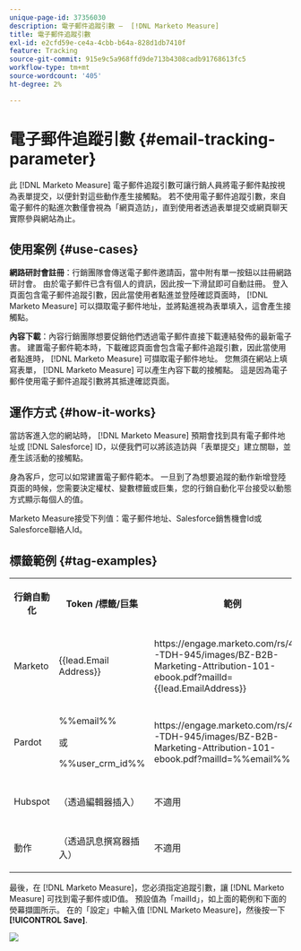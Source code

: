 ```yaml
---
unique-page-id: 37356030
description: 電子郵件追蹤引數 —  [!DNL Marketo Measure]
title: 電子郵件追蹤引數
exl-id: e2cfd59e-ce4a-4cbb-b64a-828d1db7410f
feature: Tracking
source-git-commit: 915e9c5a968ffd9de713b4308cadb91768613fc5
workflow-type: tm+mt
source-wordcount: '405'
ht-degree: 2%

---
```


# 電子郵件追蹤引數 {#email-tracking-parameter}

此 [!DNL Marketo Measure] 電子郵件追蹤引數可讓行銷人員將電子郵件點按視為表單提交，以便針對這些動作產生接觸點。 若不使用電子郵件追蹤引數，來自電子郵件的點進次數僅會視為「網頁造訪」，直到使用者透過表單提交或網頁聊天實際參與網站為止。

## 使用案例  {#use-cases}

**網路研討會註冊**：行銷團隊會傳送電子郵件邀請函，當中附有單一按鈕以註冊網路研討會。 由於電子郵件已含有個人的資訊，因此按一下滑鼠即可自動註冊。 登入頁面包含電子郵件追蹤引數，因此當使用者點進並登陸確認頁面時， [!DNL Marketo Measure] 可以擷取電子郵件地址，並將點進視為表單填入，這會產生接觸點。

**內容下載**：內容行銷團隊想要促銷他們透過電子郵件直接下載連結發佈的最新電子書。 建置電子郵件範本時，下載確認頁面會包含電子郵件追蹤引數，因此當使用者點進時， [!DNL Marketo Measure] 可擷取電子郵件地址。 您無須在網站上填寫表單， [!DNL Marketo Measure] 可以產生內容下載的接觸點。 這是因為電子郵件使用電子郵件追蹤引數將其抵達確認頁面。

## 運作方式 {#how-it-works}

當訪客進入您的網站時， [!DNL Marketo Measure] 預期會找到具有電子郵件地址或 [!DNL Salesforce] ID，以便我們可以將該造訪與「表單提交」建立關聯，並產生該活動的接觸點。

身為客戶，您可以如常建置電子郵件範本。 一旦到了為想要追蹤的動作新增登陸頁面的時候，您需要決定權杖、變數標籤或巨集，您的行銷自動化平台接受以動態方式顯示每個人的值。

Marketo Measure接受下列值：電子郵件地址、Salesforce銷售機會Id或Salesforce聯絡人Id。

## 標籤範例 {#tag-examples}

<table> 
 <colgroup> 
  <col> 
  <col> 
  <col> 
  <col> 
 </colgroup> 
 <tbody> 
  <tr> 
   <th><p>行銷自動化</p></th> 
   <th><p>Token /標籤/巨集 </p></th> 
   <th><p>範例</p></th> 
   <th><p>支援材料</p></th> 
  </tr> 
  <tr> 
   <td><p>Marketo</p></td> 
   <td><p>{{lead.Email Address}} </p></td> 
   <td><p>https://engage.marketo.com/rs/460-TDH-945/images/BZ-B2B-Marketing-Attribution-101-ebook.pdf?mailId={{lead.EmailAddress}}</p></td> 
   <td><p>https://experienceleague.adobe.com/docs/marketo/using/product-docs/demand-generation/landing-pages/personalizing-landing-pages/tokens-overview.html</p></td> 
  </tr> 
  <tr> 
   <td><p>Pardot</p></td> 
   <td><p>%%email%% </p><p>或</p><p>%%user_crm_id%%</p></td> 
   <td><p>https://engage.marketo.com/rs/460-TDH-945/images/BZ-B2B-Marketing-Attribution-101-ebook.pdf?mailId=%%email%%</p></td> 
   <td><p>https://help.salesforce.com/s/articleView?language=en_US&amp;id=pardot_variable_tags_reference.htm&amp;type=5</p></td> 
  </tr> 
  <tr> 
   <td><p>Hubspot</p></td> 
   <td><p>（透過編輯器插入）</p></td> 
   <td><p>不適用</p></td> 
   <td><p>https://knowledge.hubspot.com/website-pages/personalize-your-content</p></td> 
  </tr> 
  <tr> 
   <td><p>動作</p></td> 
   <td><p>（透過訊息撰寫器插入）</p></td> 
   <td><p>不適用</p></td> 
   <td><p>https://connect.act-on.com/hc/en-us/articles/360033436074-How-to-Personalize-Email-Content-with-CRM-Data</p></td> 
  </tr> 
 </tbody> 
</table>

最後，在 [!DNL Marketo Measure]，您必須指定追蹤引數，讓 [!DNL Marketo Measure] 可找到電子郵件或ID值。 預設值為「mailId」，如上面的範例和下面的熒幕擷圖所示。 在的「設定」中輸入值 [!DNL Marketo Measure]，然後按一下 **[!UICONTROL Save]**.

![](assets/one.png)
